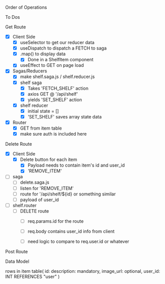 Order of Operations

To Dos

Get Route
- [x] Client Side
    - [x] useSelector to get our reducer data
    - [x] useDispatch to dispatch a FETCH to saga
    - [x] .map() to display data
        - [x] Done in a ShelfItem component
    - [x] useEffect to GET on page load
- [x] Sagas/Reducers
    - [x] make shelf.saga.js / shelf.reducer.js
    - [x] shelf saga
        - [x] Takes 'FETCH_SHELF' action
        - [x] axios GET @ '/api/shelf'
        - [x] yields 'SET_SHELF' action
    - [x] shelf reducer
        - [x] initial state = []
        - [x] 'SET_SHELF' saves array state data
- [x] Router
    - [x] GET from item table
    - [x] make sure auth is included here

Delete Route
- [x] Client Side
    - [x] Delete button for each item 
        - [x] Payload needs to contain item's id and user_id
        - [x] 'REMOVE_ITEM'
- [ ] saga
    - [ ] delete.saga.js
    - [ ] listen for 'REMOVE_ITEM'
    - [ ] route for '/api/shelf/${id} or something similar
    - [ ] payload of user_id
- [ ] shelf.router
    - [ ] DELETE route
        - [ ] req.params.id for the route
        - [ ] req.body contains user_id info from client
        - [ ] need logic to compare to req.user.id or whatever
        





Post Route










Data Model

rows in item table(
    id: 
    description: mandatory,
    image_url: optional,
    user_id: INT REFERENCES "user"
)